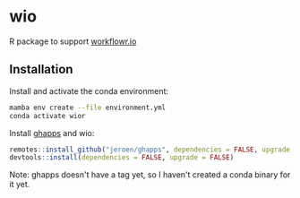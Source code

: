 # wio

R package to support [workflowr.io](https://github.com/workflowr/workflowr.io)

## Installation

Install and activate the conda environment:

```sh
mamba env create --file environment.yml
conda activate wior
```

Install [ghapps](https://github.com/jeroen/ghapps) and wio:

```R
remotes::install_github("jeroen/ghapps", dependencies = FALSE, upgrade = FALSE)
devtools::install(dependencies = FALSE, upgrade = FALSE)
```

Note: ghapps doesn't have a tag yet, so I haven't created a conda binary for it yet.
